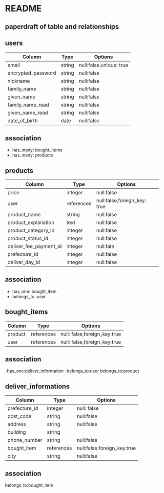 # README

## paperdraft of table and relationships ##

## users ##
 
| Column              | Type    | Options                   |
| ------------------  | ------  | --------------------------|
| email               | string  | null:false,unique: true   |
| encrypted_password  | string  | null:false                |
| nickname            | string  | null:false                |
| family_name         | string  | null:false                |
| given_name          | string  | null:false                |
| family_name_read    | string  | null:false                |
| given_name_read     | string  | null:false                |
| date_of_birth       | date    | null:false                |


## association ##

- has_many: bought_items
- has_many: products




## products ##

| Column                 | Type      | Options                       |
| -----------------------| --------- | ------------------------------|
| price                  | integer   |null:false                     |
| user                   | references|null:false,foreign_key: true   |
| product_name           | string    |null:false                     |
| product_explanation    | text      |null:false                     |
| product_category_id    | integer  |null:false                     |
| product_status_id      | integer  |null:false                     |
| deliver_fee_payment_id | integer  |null:fale                      |
| prefecture_id          | integer  |null:false                     |
| deliver_day_id         | integer  |null:false                     |

## association ##

- has_one: bought_item
- belongs_to: user



## bought_items ## 

| Column             | Type       | Options                      |
| ------------------ | ---------- | -----------------------------|
| product            | references | null: false,foreign_key:true |
| user               | references | null: false,foreign_key:true |

## association ##

-has_one:deliver_information
-belongs_to:user
belongs_to:product




## deliver_informations ##

| Column       | Type       | Options                    |
| -------------| -----------| ---------------------------|
| prefecture_id| integer   | null: false                |
| post_code    | string     | null:false                 |
| address      | string     | null:false                 |
| building     | string     |                            |
| phone_number | string     | null:false                 |
| bought_item  | references | null:false,foreign_key:true|
|city          | string     | null:false                 |

## association ##
belongs_to:bought_item
